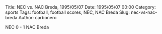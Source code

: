 Title: NEC vs. NAC Breda, 1995/05/07
Date: 1995/05/07 00:00
Category: sports
Tags: football, football scores, NEC, NAC Breda
Slug: nec-vs-nac-breda
Author: carbonero


NEC 0 - 1 NAC Breda
